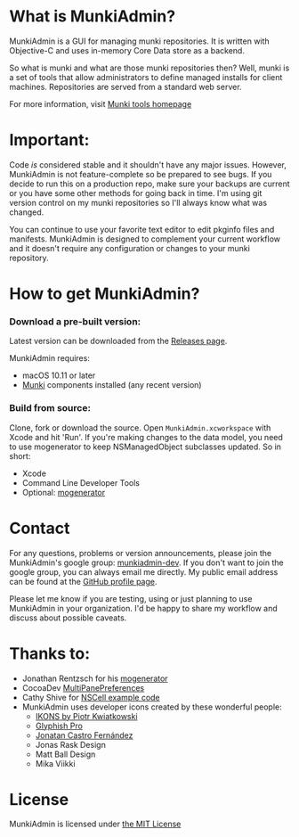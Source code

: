 # What is MunkiAdmin?

MunkiAdmin is a GUI for managing munki repositories. It is written with Objective-C and uses in-memory Core Data store as a backend.

So what is munki and what are those munki repositories then? Well, munki is a set of tools that allow administrators to define managed installs for client machines. Repositories are served from a standard web server.

For more information, visit [Munki tools homepage](http://munki.github.io/munki/)


# Important:

Code _is_ considered stable and it shouldn't have any major issues. However, MunkiAdmin is not feature-complete so be prepared to see bugs. If you decide to run this on a production repo, make sure your backups are current or you have some other methods for going back in time. I'm using git version control on my munki repositories so I'll always know what was changed.

You can continue to use your favorite text editor to edit pkginfo files and manifests. MunkiAdmin is designed to complement your current workflow and it doesn't require any configuration or changes to your munki repository.


# How to get MunkiAdmin?

### Download a pre-built version:

Latest version can be downloaded from the [Releases page](https://github.com/hjuutilainen/munkiadmin/releases/).

MunkiAdmin requires:

* macOS 10.11 or later
* [Munki](http://munki.github.io/munki/) components installed (any recent version)

### Build from source:

Clone, fork or download the source. Open ```MunkiAdmin.xcworkspace``` with Xcode and hit 'Run'. If you're making changes to the data model, you need to use mogenerator to keep NSManagedObject subclasses updated. So in short:

* Xcode
* Command Line Developer Tools
* Optional: [mogenerator](http://github.com/rentzsch/mogenerator)


# Contact

For any questions, problems or version announcements, please join the MunkiAdmin's google group: [munkiadmin-dev](https://groups.google.com/d/forum/munkiadmin-dev). If you don't want to join the google group, you can always email me directly. My public email address can be found at the [GitHub profile page](https://github.com/hjuutilainen).

Please let me know if you are testing, using or just planning to use MunkiAdmin in your organization. I'd be happy to share my workflow and discuss about possible caveats.


# Thanks to:

* Jonathan Rentzsch for his [mogenerator](http://github.com/rentzsch/mogenerator)
* CocoaDev [MultiPanePreferences](http://www.cocoadev.com/index.pl?MultiPanePreferences)
* Cathy Shive for [NSCell example code](http://katidev.com/blog/2008/02/22/styling-an-nstableview-dttah/)
* MunkiAdmin uses developer icons created by these wonderful people:
    * [IKONS by Piotr Kwiatkowski](http://www.ikons.piotrkwiatkowski.co.uk)
    * [Glyphish Pro](http://www.glyphish.com)
    * [Jonatan Castro Fernández](http://www.midtonedesign.com)
    * Jonas Rask Design
    * Matt Ball Design
    * Mika Viikki

# License

MunkiAdmin is licensed under [the MIT License](https://github.com/hjuutilainen/munkiadmin/blob/master/LICENSE)

